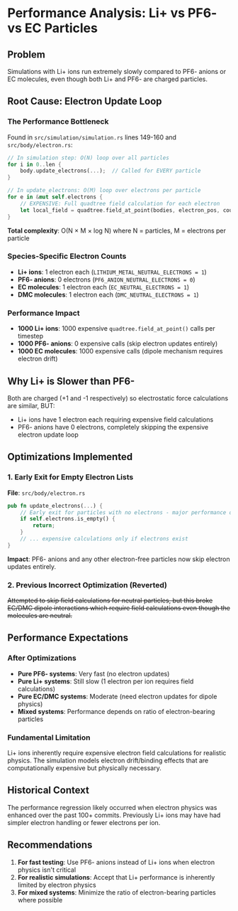 # Performance Analysis: Li+ vs PF6- vs EC Particles

## Problem
Simulations with Li+ ions run extremely slowly compared to PF6- anions or EC molecules, even though both Li+ and PF6- are charged particles.

## Root Cause: Electron Update Loop

### The Performance Bottleneck
Found in `src/simulation/simulation.rs` lines 149-160 and `src/body/electron.rs`:

```rust
// In simulation step: O(N) loop over all particles
for i in 0..len {
    body.update_electrons(...);  // Called for EVERY particle
}

// In update_electrons: O(M) loop over electrons per particle
for e in &mut self.electrons {
    // EXPENSIVE: Full quadtree field calculation for each electron
    let local_field = quadtree.field_at_point(bodies, electron_pos, coulomb_constant);
}
```

**Total complexity**: O(N × M × log N) where N = particles, M = electrons per particle

### Species-Specific Electron Counts
- **Li+ ions**: 1 electron each (`LITHIUM_METAL_NEUTRAL_ELECTRONS = 1`)
- **PF6- anions**: 0 electrons (`PF6_ANION_NEUTRAL_ELECTRONS = 0`)
- **EC molecules**: 1 electron each (`EC_NEUTRAL_ELECTRONS = 1`)
- **DMC molecules**: 1 electron each (`DMC_NEUTRAL_ELECTRONS = 1`)

### Performance Impact
- **1000 Li+ ions**: 1000 expensive `quadtree.field_at_point()` calls per timestep
- **1000 PF6- anions**: 0 expensive calls (skip electron updates entirely)
- **1000 EC molecules**: 1000 expensive calls (dipole mechanism requires electron drift)

## Why Li+ is Slower than PF6-

Both are charged (+1 and -1 respectively) so electrostatic force calculations are similar, BUT:
- Li+ ions have 1 electron each requiring expensive field calculations
- PF6- anions have 0 electrons, completely skipping the expensive electron update loop

## Optimizations Implemented

### 1. Early Exit for Empty Electron Lists
**File**: `src/body/electron.rs`
```rust
pub fn update_electrons(...) {
    // Early exit for particles with no electrons - major performance optimization
    if self.electrons.is_empty() {
        return;
    }
    // ... expensive calculations only if electrons exist
}
```

**Impact**: PF6- anions and any other electron-free particles now skip electron updates entirely.

### 2. Previous Incorrect Optimization (Reverted)
~~Attempted to skip field calculations for neutral particles, but this broke EC/DMC dipole interactions which require field calculations even though the molecules are neutral.~~

## Performance Expectations

### After Optimizations
- **Pure PF6- systems**: Very fast (no electron updates)
- **Pure Li+ systems**: Still slow (1 electron per ion requires field calculations)
- **Pure EC/DMC systems**: Moderate (need electron updates for dipole physics)
- **Mixed systems**: Performance depends on ratio of electron-bearing particles

### Fundamental Limitation
Li+ ions inherently require expensive electron field calculations for realistic physics. The simulation models electron drift/binding effects that are computationally expensive but physically necessary.

## Historical Context
The performance regression likely occurred when electron physics was enhanced over the past 100+ commits. Previously Li+ ions may have had simpler electron handling or fewer electrons per ion.

## Recommendations
1. **For fast testing**: Use PF6- anions instead of Li+ ions when electron physics isn't critical
2. **For realistic simulations**: Accept that Li+ performance is inherently limited by electron physics
3. **For mixed systems**: Minimize the ratio of electron-bearing particles where possible
